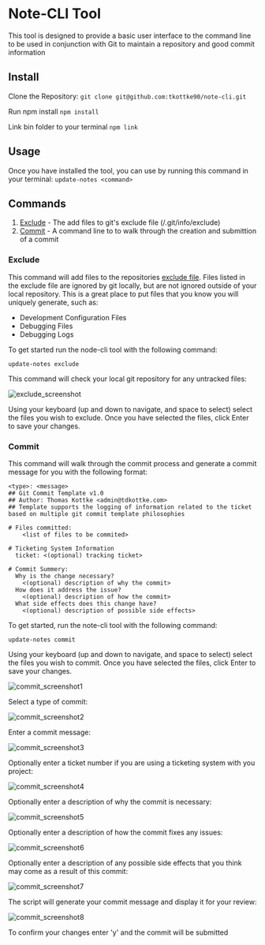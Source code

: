 # Note-CLI Tool

This tool is designed to provide a basic user interface to the command line to be used in conjunction with Git to maintain a repository and good commit information

## Install

Clone the Repository:
`git clone git@github.com:tkottke90/note-cli.git`

Run npm install
`npm install`

Link bin folder to your terminal
`npm link`

## Usage

Once you have installed the tool,  you can use by running this command in your terminal:
`update-notes <command>`

## Commands

1. <a href="#exclude">Exclude</a> - The add files to git's exclude file (/.git/info/exclude)
2. <a href="#commit">Commit</a> - A command line to to walk through the creation and submittion of a commit


<h3 id="exclude">Exclude</h3>

This command will add files to the repositories [exclude file](https://help.github.com/en/articles/ignoring-files#explicit-repository-excludes).  Files listed in the exclude file are ignored by git locally, but are not ignored outside of your local repository.  This is a great place to put files that you know you will uniquely generate, such as:

- Development Configuration Files
- Debugging Files
- Debugging Logs

To get started run the node-cli tool with the following command:

`update-notes exclude`

This command will check your local git repository for any untracked files:

![exclude_screenshot]()

Using your keyboard (up and down to navigate, and space to select) select the files you wish to exclude.  Once you have selected the files, click Enter to save your changes.

<h3 id="commit">Commit</h3>

This command will walk through the commit process and generate a commit message for you with the following format:

```
<type>: <message>
## Git Commit Template v1.0
## Author: Thomas Kottke <admin@tdkottke.com>
## Template supports the logging of information related to the ticket based on multiple git commit template philosophies

# Files committed:
	<list of files to be commited>

# Ticketing System Information
  ticket: <(optional) tracking ticket>

# Commit Summery:
  Why is the change necessary?
    <(optional) description of why the commit>
  How does it address the issue?
    <(optional) description of how the commit>
  What side effects does this change have?
    <(optional) description of possible side effects>
```

To get started, run the note-cli tool with the following command:

`update-notes commit`

Using your keyboard (up and down to navigate, and space to select) select the files you wish to commit.  Once you have selected the files, click Enter to save your changes.

![commit_screenshot1]()

Select a type of commit:

![commit_screenshot2]()

Enter a commit message:

![commit_screenshot3]()

Optionally enter a ticket number if you are using a ticketing system with you project:

![commit_screenshot4]()

Optionally enter a description of why the commit is necessary:

![commit_screenshot5]()

Optionally enter a description of how the commit fixes any issues:

![commit_screenshot6]()

Optionally enter a description of any possible side effects that you think may come as a result of this commit:

![commit_screenshot7]()

The script will generate your commit message and display it for your review:

![commit_screenshot8]()

To confirm your changes enter 'y' and the commit will be submitted